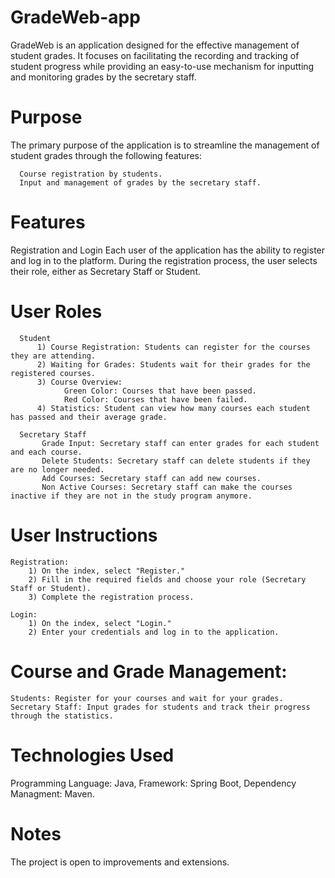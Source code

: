 # GradeWeb-app

GradeWeb is an application designed for the effective management of student grades. It focuses on facilitating the recording and tracking of student progress while providing an easy-to-use mechanism for inputting and monitoring grades by the secretary staff.


# Purpose
The primary purpose of the application is to streamline the management of student grades through the following features:

      Course registration by students.
      Input and management of grades by the secretary staff.


# Features
  Registration and Login
      Each user of the application has the ability to register and log in to the platform. During the registration process, the user selects their role, either as Secretary Staff or Student.


  # User Roles 
      Student
          1) Course Registration: Students can register for the courses they are attending.
          2) Waiting for Grades: Students wait for their grades for the registered courses.
          3) Course Overview:
                Green Color: Courses that have been passed.
                Red Color: Courses that have been failed.
          4) Statistics: Student can view how many courses each student has passed and their average grade.
      
      Secretary Staff
           Grade Input: Secretary staff can enter grades for each student and each course.
           Delete Students: Secretary staff can delete students if they are no longer needed.
           Add Courses: Secretary staff can add new courses.
           Non Active Courses: Secretary staff can make the courses inactive if they are not in the study program anymore.


# User Instructions
    Registration:
        1) On the index, select "Register."
        2) Fill in the required fields and choose your role (Secretary Staff or Student).
        3) Complete the registration process.
    
    Login:
        1) On the index, select "Login."
        2) Enter your credentials and log in to the application.

# Course and Grade Management:
    Students: Register for your courses and wait for your grades.
    Secretary Staff: Input grades for students and track their progress through the statistics.

# Technologies Used
Programming Language: Java, Framework: Spring Boot, Dependency Managment: Maven.

# Notes
The project  is open to improvements and extensions.
